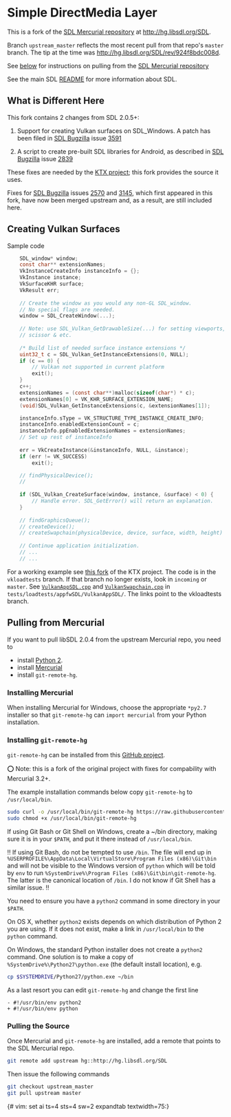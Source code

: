 
Simple DirectMedia Layer 
========================

This is a fork of the [SDL Mercurial repository](http://hg.libsdl.org/SDL) at
http://hg.libsdl.org/SDL.

Branch `upstream_master` reflects the most recent pull from that repo's
`master` branch. The tip at the time was
http://hg.libsdl.org/SDL/rev/924f8bdc008d.

See [below](pulling_from_mercurial) for instructions on pulling from
the [SDL Mercurial repository](http://hg.libsdl.org/SDL)

See the main SDL [README](docs/README.md) for more information about
SDL.

What is Different Here
----------------------

This fork contains 2 changes from SDL 2.0.5+:

1. Support for creating Vulkan surfaces on SDL_Windows. A patch has been filed in  [SDL Bugzilla](https://bugzilla.libsdl.org/) issue [3591](https://bugzilla.libsdl.org/show_bug.cgi?id=3591)

2. A script to create pre-built SDL libraries for Android, as described in
   [SDL Bugzilla](https://bugzilla.libsdl.org/) issue [2839](https://bugzilla.libsdl.org/show_bug.cgi?id=2839)

These fixes are needed by the
[KTX project](https://github.com/KhronosGroup/KTX); this fork provides
the source it uses.

Fixes for [SDL Bugzilla](https://bugzilla.libsdl.org/) issues
[2570](https://bugzilla.libsdl.org/show_bug.cgi?id=2570) and
[3145](https://bugzilla.libsdl.org/show_bug.cgi?id=3145), which first
appeared in this fork, have now been merged upstream and, as a result, are still included here.

Creating Vulkan Surfaces
------------------------

Sample code

```C
    SDL_window* window;
    const char** extensionNames;
    VkInstanceCreateInfo instanceInfo = {};
    VkInstance instance;
    VkSurfaceKHR surface;
    VkResult err;
    
    // Create the window as you would any non-GL SDL_window.
    // No special flags are needed.
    window = SDL_CreateWindow(...);
    
    // Note: use SDL_Vulkan_GetDrawableSize(...) for setting viewports,
    // scissor & etc.
   
    /* Build list of needed surface instance extensions */
    uint32_t c = SDL_Vulkan_GetInstanceExtensions(0, NULL);
    if (c == 0) {
        // Vulkan not supported in current platform
        exit();
    }
    c++;
    extensionNames = (const char**)malloc(sizeof(char*) * c);
    extensionNames[0] = VK_KHR_SURFACE_EXTENSION_NAME;
    (void)SDL_Vulkan_GetInstanceExtensions(c, &extensionNames[1]);

    instanceInfo.sType = VK_STRUCTURE_TYPE_INSTANCE_CREATE_INFO;
    instanceInfo.enabledExtensionCount = c;
    instanceInfo.ppEnabledExtensionNames = extensionNames;
    // Set up rest of instanceInfo
    
    err = VkCreateInstance(&instanceInfo, NULL, &instance);
    if (err != VK_SUCCESS)
        exit();

    // findPhysicalDevice();
    //
    
    if (SDL_Vulkan_CreateSurface(window, instance, &surface) < 0) {
        // Handle error. SDL_GetError() will return an explanation.
    }
    
    // findGraphicsQueue();
    // createDevice();
    // createSwapchain(physicalDevice, device, surface, width, height)
    
    // Continue application initialization.
    // ...
    // ...
```
For a working example see [this fork](https://github.com/msc-/KTX) of the KTX project. The code is in the `vkloadtests` branch. If that branch no longer exists, look in `incoming` or `master`. See [`VulkanAppSDL.cpp`](https://github.com/msc-/KTX/blob/vkloadtests/tests/loadtests/appfwSDL/VulkanAppSDL/VulkanAppSDL.cpp) and [`VulkanSwapchain.cpp`](https://github.com/msc-/KTX/blob/vkloadtests/tests/loadtests/appfwSDL/VulkanAppSDL/VulkanSwapchain.cpp) in `tests/loadtests/appfwSDL/VulkanAppSDL/`. The links point to the vkloadtests branch.

Pulling from Mercurial
----------------------

If you want to pull libSDL 2.0.4 from the upstream Mercurial repo,
you need to

* install [Python 2](https://www.python.org/downloads/).
* install [Mercurial](http://mercurial.selenic.com/)
* install `git-remote-hg`.

### Installing Mercurial

When installing Mercurial for Windows, choose the appropriate `*py2.7`
installer so that `git-remote-hg` can `import mercurial` from your
Python installation. 

### Installing `git-remote-hg`

`git-remote-hg` can be installed from this
[GitHub project](https://github.com/fingolfin/git-remote-hg).

:o: Note: this is a fork of the original project with fixes for compability with
Mercurial 3.2+.

The example installation commands below copy `git-remote-hg` to `/usr/local/bin`.
 
```bash
sudo curl -o /usr/local/bin/git-remote-hg https://raw.githubusercontent.com/fingolfin/git-remote-hg/master/git-remote-hg
sudo chmod +x /usr/local/bin/git-remote-hg
```

If using Git Bash or Git Shell on Windows, create a ~/bin directory, making
sure it is in your `$PATH`, and put it there instead of `/usr/local/bin`.

:bangbang: If using Git Bash, do not be tempted to use `/bin`. The file
will end up in
`%USERPROFILE%\AppData\Local\VirtualStore\Program Files (x86)\Git\bin` and
will not be visible to the Windows version of `python` which will be told
by `env` to run `%SystemDrive%\Program Files (x86)\Git\bin\git-remote-hg`.
The latter is the canonical location of `/bin`. I do not know if
Git Shell has a similar issue. :bangbang:

You need to ensure you have a `python2` command in some directory
in your `$PATH`.

On OS X, whether `python2` exists depends on which distribution of Python 2
you are using. If it does not exist, make a link in `/usr/local/bin` to
the `python` command.

On Windows, the standard Python installer does not create a `python2`
command. One solution is to make a copy of
`%SystemDrive%\Python27\python.exe` (the default install location), e.g.

```bash
cp $SYSTEMDRIVE/Python27/python.exe ~/bin
```

As a last resort you can edit `git-remote-hg` and change the
first line

```
- #!/usr/bin/env python2
+ #!/usr/bin/env python
```

### Pulling the Source

Once Mercurial and `git-remote-hg` are installed, add a remote
that points to the SDL Mercurial repo.

```bash
git remote add upstream hg::http://hg.libsdl.org/SDL
```
Then issue the following commands

```bash
git checkout upstream_master
git pull upstream master
```

{# vim: set ai ts=4 sts=4 sw=2 expandtab textwidth=75:}

